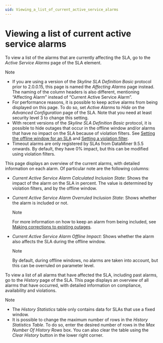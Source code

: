 ```yaml
---
uid: Viewing_a_list_of_current_active_service_alarms
---
```


# Viewing a list of current active service alarms

To view a list of the alarms that are currently affecting the SLA, go to the *Active Service Alarms* page of the SLA element.

> [!NOTE]
> - If you are using a version of the *Skyline SLA Definition Basic* protocol prior to 2.0.0.15, this page is named the *Affecting Alarms* page instead. The naming of the column headers is also different, mentioning “Affecting Alarm” instead of “Current Active Service Alarm”.
> - For performance reasons, it is possible to keep active alarms from being displayed on this page. To do so, set *Active Alarms* to *Hide* on the *Advanced Configuration* page of the SLA. Note that you need at least security level 3 to change this setting.
> - With recent versions of the *Skyline SLA Definition Basic* protocol, it is possible to hide outages that occur in the offline window and/or alarms that have no impact on the SLA because of violation filters. See [Setting the offline window for an SLA](xref:Setting_the_offline_window_for_an_SLA) and [Setting a violation filter](xref:Configuring_the_alarm_settings_for_an_SLA#setting-a-violation-filter).
> - Timeout alarms are only registered by SLAs from DataMiner 9.5.5 onwards. By default, they have 0% impact, but this can be modified using violation filters.

This page displays an overview of the current alarms, with detailed information on each alarm. Of particular note are the following columns:

- *Current Active Service Alarm Calculated Inclusion State*: Shows the impact of the alarm on the SLA in percent. The value is determined by violation filters, and by the offline window.

- *Current Active Service Alarm Overruled Inclusion State*: Shows whether the alarm is included or not.

    > [!NOTE]
    > For more information on how to keep an alarm from being included, see [Making corrections to existing outages](xref:Making_corrections_to_existing_outages).

- *Current Active Service Alarm Offline Impact*: Shows whether the alarm also affects the SLA during the offline window.

    > [!NOTE]
    > By default, during offline windows, no alarms are taken into account, but this can be overruled on parameter level.

To view a list of all alarms that have affected the SLA, including past alarms, go to the *History* page of the SLA. This page displays an overview of all alarms that have occurred, with detailed information on compliance, availability and violations.

> [!NOTE]
> - The *History Statistics* table only contains data for SLAs that use a fixed window.
> - It is possible to change the maximum number of rows in the *History Statistics Table*. To do so, enter the desired number of rows in the *Max Number Of History Rows* box. You can also clear the table using the *Clear History* button in the lower right corner.
>
